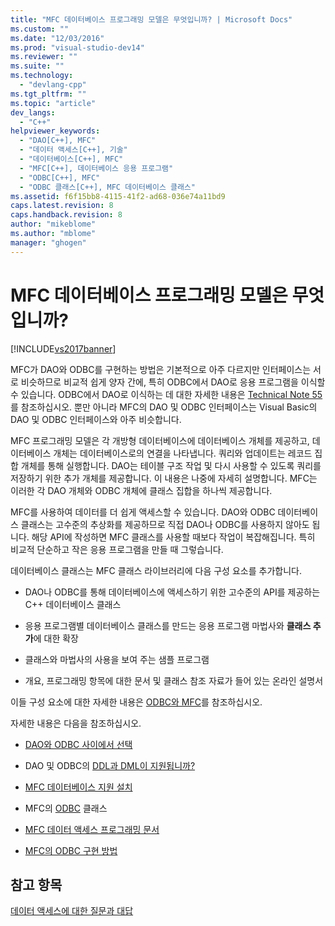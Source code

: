 ```yaml
---
title: "MFC 데이터베이스 프로그래밍 모델은 무엇입니까? | Microsoft Docs"
ms.custom: ""
ms.date: "12/03/2016"
ms.prod: "visual-studio-dev14"
ms.reviewer: ""
ms.suite: ""
ms.technology: 
  - "devlang-cpp"
ms.tgt_pltfrm: ""
ms.topic: "article"
dev_langs: 
  - "C++"
helpviewer_keywords: 
  - "DAO[C++], MFC"
  - "데이터 액세스[C++], 기술"
  - "데이터베이스[C++], MFC"
  - "MFC[C++], 데이터베이스 응용 프로그램"
  - "ODBC[C++], MFC"
  - "ODBC 클래스[C++], MFC 데이터베이스 클래스"
ms.assetid: f6f15bb8-4115-41f2-ad68-036e74a11bd9
caps.latest.revision: 8
caps.handback.revision: 8
author: "mikeblome"
ms.author: "mblome"
manager: "ghogen"
---
```

# MFC 데이터베이스 프로그래밍 모델은 무엇입니까?
[!INCLUDE[vs2017banner](../assembler/inline/includes/vs2017banner.md)]

MFC가 DAO와 ODBC를 구현하는 방법은 기본적으로 아주 다르지만 인터페이스는 서로 비슷하므로 비교적 쉽게 양자 간에, 특히 ODBC에서 DAO로 응용 프로그램을 이식할 수 있습니다.  ODBC에서 DAO로 이식하는 데 대한 자세한 내용은 [Technical Note 55](../mfc/tn055-migrating-mfc-odbc-database-class-applications-to-mfc-dao-classes.md)를 참조하십시오.  뿐만 아니라 MFC의 DAO 및 ODBC 인터페이스는 Visual Basic의 DAO 및 ODBC 인터페이스와 아주 비슷합니다.  
  
 MFC 프로그래밍 모델은 각 개방형 데이터베이스에 데이터베이스 개체를 제공하고,  데이터베이스 개체는 데이터베이스로의 연결을 나타냅니다.  쿼리와 업데이트는 레코드 집합 개체를 통해 실행합니다.  DAO는 테이블 구조 작업 및 다시 사용할 수 있도록 쿼리를 저장하기 위한 추가 개체를 제공합니다. 이 내용은 나중에 자세히 설명합니다.  MFC는 이러한 각 DAO 개체와 ODBC 개체에 클래스 집합을 하나씩 제공합니다.  
  
 MFC를 사용하여 데이터를 더 쉽게 액세스할 수 있습니다.  DAO와 ODBC 데이터베이스 클래스는 고수준의 추상화를 제공하므로 직접 DAO나 ODBC를 사용하지 않아도 됩니다.  해당 API에 작성하면 MFC 클래스를 사용할 때보다 작업이 복잡해집니다.  특히 비교적 단순하고 작은 응용 프로그램을 만들 때 그렇습니다.  
  
 데이터베이스 클래스는 MFC 클래스 라이브러리에 다음 구성 요소를 추가합니다.  
  
-   DAO나 ODBC를 통해 데이터베이스에 액세스하기 위한 고수준의 API를 제공하는 C\+\+ 데이터베이스 클래스  
  
-   응용 프로그램별 데이터베이스 클래스를 만드는 응용 프로그램 마법사와 **클래스 추가**에 대한 확장  
  
-   클래스와 마법사의 사용을 보여 주는 샘플 프로그램  
  
-   개요, 프로그래밍 항목에 대한 문서 및 클래스 참조 자료가 들어 있는 온라인 설명서  
  
 이들 구성 요소에 대한 자세한 내용은 [ODBC와 MFC](../data/odbc/odbc-and-mfc.md)를 참조하십시오.  
  
 자세한 내용은 다음을 참조하십시오.  
  
-   [DAO와 ODBC 사이에서 선택](../data/should-i-use-dao-or-odbc-q.md)  
  
-   DAO 및 ODBC의 [DDL과 DML이 지원됩니까?](../data/are-ddl-and-dml-supported-q.md)  
  
-   [MFC 데이터베이스 지원 설치](../data/installing-mfc-database-support.md)  
  
-   MFC의 [ODBC](../data/odbc/odbc-and-mfc.md) 클래스  
  
-   [MFC 데이터 액세스 프로그래밍 문서](../data/mfc-database-documentation.md)  
  
-   [MFC의 ODBC 구현 방법](../data/odbc/odbc-and-mfc.md)  
  
## 참고 항목  
 [데이터 액세스에 대한 질문과 대답](../data/data-access-frequently-asked-questions-mfc-data-access.md)